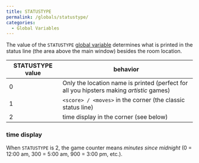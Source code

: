 ```yaml
---
title: STATUSTYPE
permalink: /globals/statustype/
categories: 
  - Global Variables
---
```


The value of the `STATUSTYPE` [global variable](basics/global/) determines what is
printed in the status line (the area above the main window) besides the room location.

| STATUSTYPE value | behavior                                                                                 |
|------------------|------------------------------------------------------------------------------------------|
| 0                | Only the location name is printed (perfect for all you hipsters making *artistic* games) |
| 1                | `<score> / <moves>` in the corner (the classic status line)                              |
| 2                | time display in the corner (see below)                                                   |

### time display

When `STATUSTYPE` is 2, the game counter means *minutes since midnight*
(0 = 12:00 am, 300 = 5:00 am, 900 = 3:00 pm, etc.).
